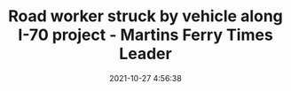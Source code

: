 ---
"title": "Road worker struck by vehicle along I-70 project - Martins Ferry Times Leader"
"date": "2021-10-27 4:56:38"
"feed_name": "GOOGLENEWSCONSTRUCTION"
"feed_website": "https://news.google.com/search?q=construction%2Bincident&hl=en-US&gl=US&ceid=US:en"
"feed_rss": "https://news.google.com/rss/search?q=construction%2Bincident&hl=en-US&gl=US&ceid=US:en"
"link": "https://www.timesleaderonline.com/news/community/2021/10/road-worker-struck-by-vehicle-along-i-70-project/"
"source": "{'href': 'https://www.timesleaderonline.com', 'title': 'Martins Ferry Times Leader'}"
"file": "_posts/2021-1-1-a8726de83be614a993c52373482444c88756e417.md"
"accident": "0"
"drilling": "0"
"dead": "0"
"injured": "0"
"arrested": "0"
"place": "unknown place"
"where": "unknown site"
"causes": "unknown"
"place_uri": "unknown place"
---